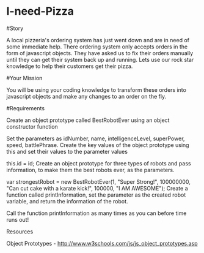 # I-need-Pizza

#Story

A local pizzeria's ordering system has just went down and are in need of some immediate help. There ordering system only accepts orders in the form of javascript objects. They have asked us to fix their orders manually until they can get their system back up and running. Lets use our rock star knowledge to help their customers get their pizza.

#Your Mission

You will be using your coding knowledge to transform these orders into javascript objects and make any changes to an order on the fly. 

#Requirements

Create an object prototype called BestRobotEver using an object constructor function

Set the parameters as idNumber, name, intelligenceLevel, superPower, speed, battlePhrase.
Create the key values of the object prototype using this and set their values to the parameter values

this.id = id;
Create an object prototype for three types of robots and pass information, to make them the best robots ever, as the parameters.

var strongestRobot = new BestRobotEver(1, "Super Strong!", 100000000, "Can cut cake with a karate kick!", 100000, "I AM AWESOME");
Create a function called printInformation, set the parameter as the created robot variable, and return the information of the robot.

Call the function printInformation as many times as you can before time runs out!

Resources

Object Prototypes - http://www.w3schools.com/js/js_object_prototypes.asp
